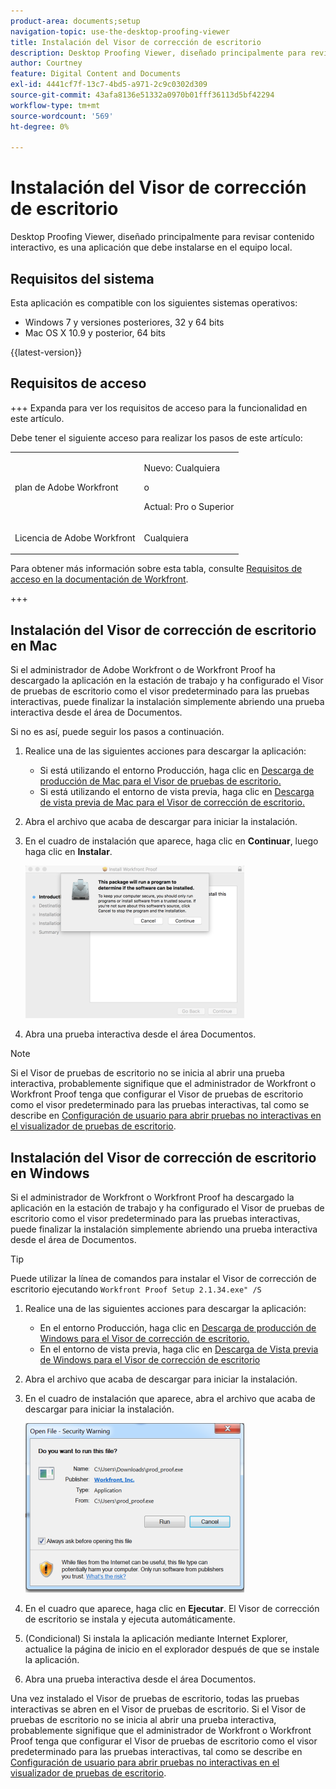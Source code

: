 ```yaml
---
product-area: documents;setup
navigation-topic: use-the-desktop-proofing-viewer
title: Instalación del Visor de corrección de escritorio
description: Desktop Proofing Viewer, diseñado principalmente para revisar contenido interactivo, es una aplicación que debe instalarse en el equipo local.
author: Courtney
feature: Digital Content and Documents
exl-id: 4441cf7f-13c7-4bd5-a971-2c9c0302d309
source-git-commit: 43afa8136e51332a0970b01fff36113d5bf42294
workflow-type: tm+mt
source-wordcount: '569'
ht-degree: 0%

---
```


# Instalación del Visor de corrección de escritorio

<!--Audited: 12/2023-->

Desktop Proofing Viewer, diseñado principalmente para revisar contenido interactivo, es una aplicación que debe instalarse en el equipo local.

## Requisitos del sistema

Esta aplicación es compatible con los siguientes sistemas operativos:

* Windows 7 y versiones posteriores, 32 y 64 bits
* Mac OS X 10.9 y posterior, 64 bits

{{latest-version}}

## Requisitos de acceso

+++ Expanda para ver los requisitos de acceso para la funcionalidad en este artículo.

Debe tener el siguiente acceso para realizar los pasos de este artículo:

<table style="table-layout:auto"> 
 <col> 
 <col> 
 <tbody> 
  <tr> 
   <td role="rowheader">plan de Adobe Workfront</td> 
   <td> <p>Nuevo: Cualquiera</p> <p>o</p> <p>Actual: Pro o Superior</p> </td> 
  </tr> 
  <tr> 
   <td role="rowheader">Licencia de Adobe Workfront</td> 
   <td> <p>Cualquiera</p></td> 
  </tr> 
 </tbody> 
</table>

Para obtener más información sobre esta tabla, consulte [Requisitos de acceso en la documentación de Workfront](/help/quicksilver/administration-and-setup/add-users/access-levels-and-object-permissions/access-level-requirements-in-documentation.md).

+++



## Instalación del Visor de corrección de escritorio en Mac

Si el administrador de Adobe Workfront o de Workfront Proof ha descargado la aplicación en la estación de trabajo y ha configurado el Visor de pruebas de escritorio como el visor predeterminado para las pruebas interactivas, puede finalizar la instalación simplemente abriendo una prueba interactiva desde el área de Documentos.

Si no es así, puede seguir los pasos a continuación.

1. Realice una de las siguientes acciones para descargar la aplicación:

   * Si está utilizando el entorno Producción, haga clic en [Descarga de producción de Mac para el Visor de pruebas de escritorio.](https://assets.proofhq.com/nativeviewer/desktop_viewer/Workfront+Proof-2.1.34.pkg)
   * Si está utilizando el entorno de vista previa, haga clic en [Descarga de vista previa de Mac para el Visor de corrección de escritorio.](https://assets.preview.proofhq.com/nativeviewer/desktop_viewer/Workfront+Proof+Preview-2.1.34.pkg)

1. Abra el archivo que acaba de descargar para iniciar la instalación.
1. En el cuadro de instalación que aparece, haga clic en **Continuar**, luego haga clic en **Instalar**.

   ![00000776.png](assets/00000776-350x244.png)

1. Abra una prueba interactiva desde el área Documentos.

>[!NOTE]
>
>Si el Visor de pruebas de escritorio no se inicia al abrir una prueba interactiva, probablemente signifique que el administrador de Workfront o Workfront Proof tenga que configurar el Visor de pruebas de escritorio como el visor predeterminado para las pruebas interactivas, tal como se describe en [Configuración de usuario para abrir pruebas no interactivas en el visualizador de pruebas de escritorio](../../../workfront-proof/wp-work-proofsfiles/review-proofs-dpv/destop-proofing-viewer.md#user-setting-for-opening-non-interactive-proofs-in-the-desktop-proofing-viewer).

## Instalación del Visor de corrección de escritorio en Windows

Si el administrador de Workfront o Workfront Proof ha descargado la aplicación en la estación de trabajo y ha configurado el Visor de pruebas de escritorio como el visor predeterminado para las pruebas interactivas, puede finalizar la instalación simplemente abriendo una prueba interactiva desde el área de Documentos.

>[!TIP]
>
>Puede utilizar la línea de comandos para instalar el Visor de corrección de escritorio ejecutando `Workfront Proof Setup 2.1.34.exe" /S`

1. Realice una de las siguientes acciones para descargar la aplicación:

   * En el entorno Producción, haga clic en [Descarga de producción de Windows para el Visor de corrección de escritorio.](https://assets.proofhq.com/nativeviewer/desktop_viewer/Workfront+Proof+Setup+2.1.34.exe)
   * En el entorno de vista previa, haga clic en [Descarga de Vista previa de Windows para el Visor de corrección de escritorio](https://assets.preview.proofhq.com/nativeviewer/desktop_viewer/Workfront+Proof+Preview+Setup+2.1.34.exe)

1. Abra el archivo que acaba de descargar para iniciar la instalación.
1. En el cuadro de instalación que aparece, abra el archivo que acaba de descargar para iniciar la instalación.

   ![Screen_Shot_2018-05-02_at_10.56.55_AM.png](assets/screen-shot-2018-05-02-at-10.56.55-am-350x271.png)

1. En el cuadro que aparece, haga clic en **Ejecutar**. El Visor de corrección de escritorio se instala y ejecuta automáticamente.
1. (Condicional) Si instala la aplicación mediante Internet Explorer, actualice la página de inicio en el explorador después de que se instale la aplicación.
1. Abra una prueba interactiva desde el área Documentos.

Una vez instalado el Visor de pruebas de escritorio, todas las pruebas interactivas se abren en el Visor de pruebas de escritorio. Si el Visor de pruebas de escritorio no se inicia al abrir una prueba interactiva, probablemente signifique que el administrador de Workfront o Workfront Proof tenga que configurar el Visor de pruebas de escritorio como el visor predeterminado para las pruebas interactivas, tal como se describe en [Configuración de usuario para abrir pruebas no interactivas en el visualizador de pruebas de escritorio](../../../workfront-proof/wp-work-proofsfiles/review-proofs-dpv/destop-proofing-viewer.md#user-setting-for-launching-non-interactive-proofs).
